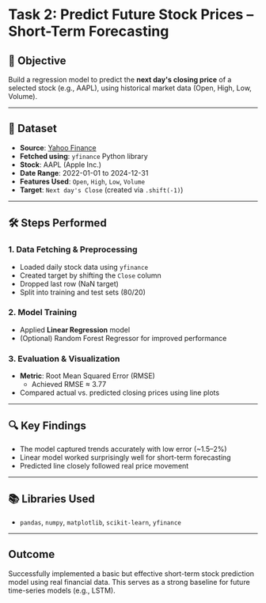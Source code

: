 # Task 2: Predict Future Stock Prices – Short-Term Forecasting

## 📌 Objective
Build a regression model to predict the **next day's closing price** of a selected stock (e.g., AAPL), using historical market data (Open, High, Low, Volume).

---

## 📁 Dataset
- **Source**: [Yahoo Finance](https://finance.yahoo.com/)
- **Fetched using**: `yfinance` Python library
- **Stock**: AAPL (Apple Inc.)
- **Date Range**: 2022-01-01 to 2024-12-31
- **Features Used**: `Open`, `High`, `Low`, `Volume`
- **Target**: `Next day's Close` (created via `.shift(-1)`)

---

## 🛠️ Steps Performed

### 1. Data Fetching & Preprocessing
- Loaded daily stock data using `yfinance`
- Created target by shifting the `Close` column
- Dropped last row (NaN target)
- Split into training and test sets (80/20)

### 2. Model Training
- Applied **Linear Regression** model
- (Optional) Random Forest Regressor for improved performance

### 3. Evaluation & Visualization
- **Metric**: Root Mean Squared Error (RMSE)
  - Achieved RMSE ≈ 3.77
- Compared actual vs. predicted closing prices using line plots

---

## 🔍 Key Findings
- The model captured trends accurately with low error (~1.5–2%)
- Linear model worked surprisingly well for short-term forecasting
- Predicted line closely followed real price movement

---

## 📚 Libraries Used
- `pandas`, `numpy`, `matplotlib`, `scikit-learn`, `yfinance`

---

## Outcome
Successfully implemented a basic but effective short-term stock prediction model using real financial data. This serves as a strong baseline for future time-series models (e.g., LSTM).


